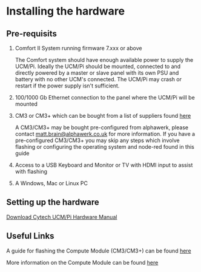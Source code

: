 # Installing the hardware

## Pre-requisits

1. Comfort II System running firmware 7.xxx or above

   The Comfort system should have enough available power to supply the UCM/Pi. Ideally the UCM/Pi should be mounted, connected to and directly powered by a master or slave panel with its own PSU and battery with no other UCM's connected.
   The UCM/Pi may crash or restart if the power supply isn't sufficient.
2. 100/1000 Gb Ethernet connection to the panel where the UCM/Pi will be mounted
3. CM3 or CM3+ which can be bought from a list of suppliers found [here](https://www.raspberrypi.org/products/compute-module-3-plus/)

   A CM3/CM3+ may be bought pre-configured from alphawerk, please contact matt.brain@alphawerk.co.uk for more information. If you have a pre-configured CM3/CM3+ you may skip any steps which involve flashing or configuring the operating system and node-red found in this guide

4. Access to a USB Keyboard and Monitor or TV with HDMI input to assist with flashing
5. A Windows, Mac or Linux PC


## Setting up the hardware

[Download Cytech UCM/Pi Hardware Manual](http://www.cytech.biz/download_files.php?item_id=1132)

## Useful Links

A guide for flashing the Compute Module (CM3/CM3+) can be found [here](https://www.raspberrypi.org/documentation/hardware/computemodule/cm-emmc-flashing.md)

More information on the Compute Module can be found [here](https://www.raspberrypi.org/documentation/hardware/computemodule/)
